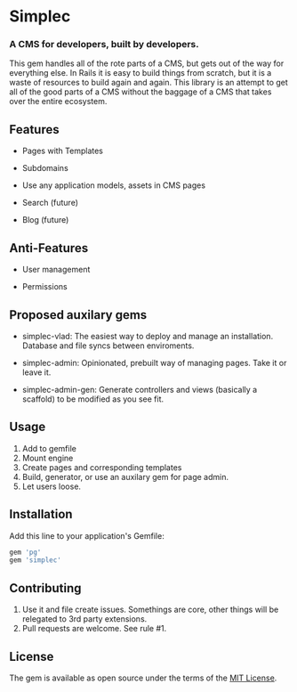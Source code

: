 # Simplec

### A CMS for developers, built by developers.

This gem handles all of the rote parts of a CMS, but gets out of the way for
everything else. In Rails it is easy to build things from scratch, but it is
a waste of resources to build again and again. This library is an attempt to
get all of the good parts of a CMS without the baggage of a CMS that takes
over the entire ecosystem.

## Features
- Pages with Templates

- Subdomains

- Use any application models, assets in CMS pages

- Search (future)

- Blog (future)

## Anti-Features
- User management

- Permissions

## Proposed auxilary gems

- simplec-vlad: The easiest way to deploy and manage an installation.
  Database and file syncs between enviroments.

- simplec-admin: Opinionated, prebuilt way of managing pages. Take it or leave
  it.

- simplec-admin-gen: Generate controllers and views (basically a scaffold) to
  be modified as you see fit.

## Usage

1. Add to gemfile
2. Mount engine
3. Create pages and corresponding templates
4. Build, generator, or use an auxilary gem for page admin.
5. Let users loose.

## Installation
Add this line to your application's Gemfile:

```ruby
gem 'pg'
gem 'simplec'
```

## Contributing
1. Use it and file create issues. Somethings are core, other things will be
  relegated to 3rd party extensions.
2. Pull requests are welcome. See rule #1.

## License
The gem is available as open source under the terms of the [MIT License](http://opensource.org/licenses/MIT).
